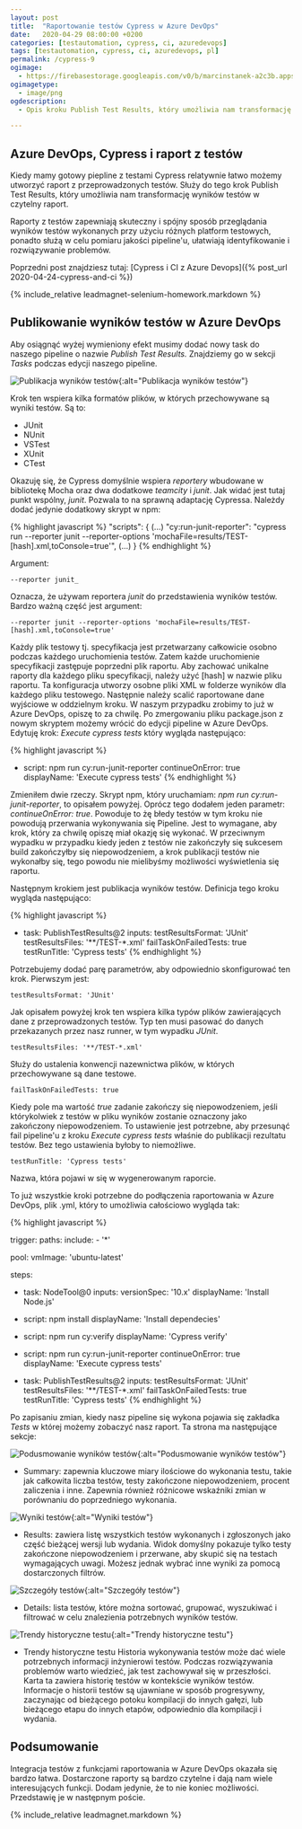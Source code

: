 ```yaml
---
layout: post
title:  "Raportowanie testów Cypress w Azure DevOps"
date:   2020-04-29 08:00:00 +0200
categories: [testautomation, cypress, ci, azuredevops]
tags: [testautomation, cypress, ci, azuredevops, pl]
permalink: /cypress-9
ogimage:
  - https://firebasestorage.googleapis.com/v0/b/marcinstanek-a2c3b.appspot.com/o/2020-04-29-publishing-test-results-azure-devops%2Fpost_cover.png?alt=media&token=9800ca92-ef08-4b5a-beee-7b20ace97430
ogimagetype:
  - image/png
ogdescription:
  - Opis kroku Publish Test Results, który umożliwia nam transformację wyników testów w czytelny raport.

---
```


## Azure DevOps, Cypress i raport z testów

Kiedy mamy gotowy piepline z testami Cypress relatywnie łatwo możemy utworzyć raport z przeprowadzonych testów. Służy do tego krok Publish Test Results, który umożliwia nam transformację wyników testów w czytelny raport.

Raporty z testów zapewniają skuteczny i spójny sposób przeglądania wyników testów wykonanych przy użyciu różnych platform testowych, ponadto służą w celu pomiaru jakości pipeline'u, ułatwiają identyfikowanie i rozwiązywanie problemów.

Poprzedni post znajdziesz tutaj: [Cypress i CI z Azure Devops]({% post_url 2020-04-24-cypress-and-ci %})

{% include_relative leadmagnet-selenium-homework.markdown %}

## Publikowanie wyników testów w Azure DevOps

Aby osiągnąć wyżej wymieniony efekt musimy dodać nowy task do naszego pipeline o nazwie _Publish Test Results._ Znajdziemy go w sekcji _Tasks_ podczas edycji naszego pipeline.

![Publikacja wyników testów](https://firebasestorage.googleapis.com/v0/b/marcinstanek-a2c3b.appspot.com/o/2020-04-29-publishing-test-results-azure-devops%2Fcypress-9-1.png?alt=media&token=0f130546-deea-4528-8653-2af58fdaa32d){:alt="Publikacja wyników testów"}

Krok ten wspiera kilka formatów plików, w których przechowywane są wyniki testów. Są to:

- JUnit
- NUnit
- VSTest
- XUnit
- CTest

Okazuję się, że Cypress domyślnie wspiera _reportery_ wbudowane w bibliotekę Mocha oraz dwa dodatkowe _teamcity_ i _junit_. Jak widać jest tutaj punkt wspólny, _junit_. Pozwala to na sprawną adaptację Cypressa. Należdy dodać jedynie dodatkowy skrypt w npm:

{% highlight javascript %}
  "scripts": {
    (...)
    "cy:run-junit-reporter": "cypress run --reporter junit --reporter-options 'mochaFile=results/TEST-[hash].xml,toConsole=true'",
    (...)
  }
{% endhighlight %}

Argument:

    --reporter junit_ 

Oznacza, że używam reportera _junit_ do przedstawienia wyników testów. Bardzo ważną część jest argument:

    --reporter junit --reporter-options 'mochaFile=results/TEST-[hash].xml,toConsole=true'

Każdy plik testowy tj. specyfikacja jest przetwarzany całkowicie osobno podczas każdego uruchomienia testów. Zatem każde uruchomienie specyfikacji zastępuje poprzedni plik raportu. Aby zachować unikalne raporty dla każdego pliku specyfikacji, należy użyć [hash] w nazwie pliku raportu. Ta konfiguracja utworzy osobne pliki XML w folderze wyników dla każdego pliku testowego. Następnie należy scalić raportowane dane wyjściowe w oddzielnym kroku. W naszym przypadku zrobimy to już w Azure DevOps, opiszę to za chwilę. Po zmergowaniu pliku package.json z nowym skryptem możemy wrócić do edycji pipeline w Azure DevOps. Edytuję krok: _Execute cypress tests_ który wygląda następująco:

{% highlight javascript %}

- script:
    npm run cy:run-junit-reporter
  continueOnError: true
  displayName: 'Execute cypress tests'
{% endhighlight %}

Zmieniłem dwie rzeczy. Skrypt npm, który uruchamiam: _npm run cy:run-junit-reporter_, to opisałem powyżej. Oprócz tego dodałem jeden parametr: _continueOnError: true_. Powoduje to żę błedy testów w tym kroku nie powodują przerwania wykonywania się Pipeline. Jest to wymagane, aby krok, który za chwilę opiszę miał okazję się wykonać. W przeciwnym wypadku w przypadku kiedy jeden z testów nie zakończyły się sukcesem build zakończyłby się niepowodzeniem, a krok publikacji testów nie wykonałby się, tego powodu nie mielibyśmy możliwości wyświetlenia się raportu.

Następnym krokiem jest publikacja wyników testów. Definicja tego kroku wygląda następująco:

{% highlight javascript %}

- task: PublishTestResults@2
  inputs:
    testResultsFormat: 'JUnit'
    testResultsFiles: '**/TEST-*.xml'
    failTaskOnFailedTests: true
    testRunTitle: 'Cypress tests'
{% endhighlight %}

Potrzebujemy dodać parę parametrów, aby odpowiednio skonfigurować ten krok. Pierwszym jest:

    testResultsFormat: 'JUnit'

Jak opisałem powyżej krok ten wspiera kilka typów plików zawierających dane z przeprowadzonych testów. Typ ten musi pasować do danych przekazanych przez nasz runner, w tym wypadku _JUnit_.

    testResultsFiles: '**/TEST-*.xml'

Służy do ustalenia konwencji nazewnictwa plików, w których przechowywane są dane testowe.

    failTaskOnFailedTests: true

Kiedy pole ma wartość _true_ zadanie zakończy się niepowodzeniem, jeśli którykolwiek z testów w pliku wyników zostanie oznaczony jako zakończony niepowodzeniem. To ustawienie jest potrzebne, aby przesunąć fail pipeline'u z kroku _Execute cypress tests_ właśnie do publikacji rezultatu testów. Bez tego ustawienia byłoby to niemożliwe.

    testRunTitle: 'Cypress tests'

Nazwa, która pojawi w się w wygenerowanym raporcie.

To już wszystkie kroki potrzebne do podłączenia raportowania w Azure DevOps, plik .yml, który to umożliwia całościowo wygląda tak:

{% highlight javascript %}

trigger:
  paths:
    include:
      - '*'

pool:
  vmImage: 'ubuntu-latest'

steps:

- task: NodeTool@0
  inputs:
    versionSpec: '10.x'
  displayName: 'Install Node.js'

- script:
    npm install
  displayName: 'Install dependecies'  

- script:
    npm run cy:verify
  displayName: 'Cypress verify'

- script:
    npm run cy:run-junit-reporter
  continueOnError: true
  displayName: 'Execute cypress tests'

- task: PublishTestResults@2
  inputs:
    testResultsFormat: 'JUnit'
    testResultsFiles: '**/TEST-*.xml'
    failTaskOnFailedTests: true
    testRunTitle: 'Cypress tests'
{% endhighlight %}

Po zapisaniu zmian, kiedy nasz pipeline się wykona pojawia się zakładka _Tests_ w której możemy zobaczyć nasz raport. Ta strona ma następujące sekcje:

![Podusmowanie wyników testów](https://firebasestorage.googleapis.com/v0/b/marcinstanek-a2c3b.appspot.com/o/2020-04-29-publishing-test-results-azure-devops%2Fcypress-9-3.png?alt=media&token=c1eccd8a-836e-4089-9e39-fd6b87411bc4){:alt="Podusmowanie wyników testów"}

- Summary: zapewnia kluczowe miary ilościowe do wykonania testu, takie jak całkowita liczba testów, testy zakończone niepowodzeniem, procent zaliczenia i inne. Zapewnia również różnicowe wskaźniki zmian w porównaniu do poprzedniego wykonania.

![Wyniki testów](https://firebasestorage.googleapis.com/v0/b/marcinstanek-a2c3b.appspot.com/o/2020-04-29-publishing-test-results-azure-devops%2Fcypress-9-4.png?alt=media&token=fd9c574f-db49-432a-9b8a-57ac586b2f41){:alt="Wyniki testów"}

- Results: zawiera listę wszystkich testów wykonanych i zgłoszonych jako część bieżącej wersji lub wydania. Widok domyślny pokazuje tylko testy zakończone niepowodzeniem i przerwane, aby skupić się na testach wymagających uwagi. Możesz jednak wybrać inne wyniki za pomocą dostarczonych filtrów.

![Szczegóły testów](https://firebasestorage.googleapis.com/v0/b/marcinstanek-a2c3b.appspot.com/o/2020-04-29-publishing-test-results-azure-devops%2Fcypress-9-5.png?alt=media&token=5b86e9cf-8986-4235-acc3-8058c3f478be){:alt="Szczegóły testów"}

- Details: lista testów, które można sortować, grupować, wyszukiwać i filtrować w celu znalezienia potrzebnych wyników testów.

![Trendy historyczne testu](https://firebasestorage.googleapis.com/v0/b/marcinstanek-a2c3b.appspot.com/o/2020-04-29-publishing-test-results-azure-devops%2Fcypress-9-6.png?alt=media&token=67d1f720-6132-4c8e-8fb7-9de4341c49b2){:alt="Trendy historyczne testu"}

- Trendy historyczne testu
Historia wykonywania testów może dać wiele potrzebnych informacji inżynierowi testów. Podczas rozwiązywania problemów warto wiedzieć, jak test zachowywał się w przeszłości. Karta ta zawiera historię testów w kontekście wyników testów. Informacje o historii testów są ujawniane w sposób progresywny, zaczynając od bieżącego potoku kompilacji do innych gałęzi, lub bieżącego etapu do innych etapów, odpowiednio dla kompilacji i wydania.

## Podsumowanie

Integracja testów z funkcjami raportowania w Azure DevOps okazała się bardzo łatwa. Dostarczone raporty są bardzo czytelne i dają nam wiele interesujących funkcji. Dodam jedynie, że to nie koniec możliwości. Przedstawię je w następnym poście.

{% include_relative leadmagnet.markdown %}
